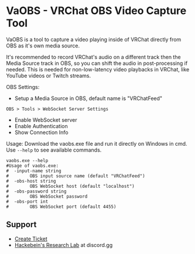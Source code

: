 # VaOBS - VRChat OBS Video Capture Tool

VaOBS is a tool to capture a video playing inside of VRChat directly from OBS as it's own media source.

It's recommended to record VRChat's audio on a different track then the Media Source track in OBS, so you can shift the audio in post-processing if needed. This is needed for non-low-latency video playbacks in VRChat, like YouTube videos or Twitch streams.

OBS Settings:
* Setup a Media Source in OBS, default name is "VRChatFeed"

`OBS > Tools > WebSocket Server Settings`
* Enable WebSocket server
* Enable Authentication
* Show Connection Info

Usage:
Download the vaobs.exe file and run it directly on Windows in cmd. Use `--help` to see available commands.

```shell
vaobs.exe --help
#Usage of vaobs.exe:
#  -input-name string
#        OBS input source name (default "VRChatFeed")
#  -obs-host string
#        OBS WebSocket host (default "localhost")
#  -obs-password string
#        OBS WebSocket password
#  -obs-port int
#        OBS WebSocket port (default 4455)
```

## Support
* [Create Ticket](https://github.com/Hackebein/VaOBS/issues/new)
* [Hackebein's Research Lab](https://discord.gg/AqCwGqqQmW) at discord.gg
